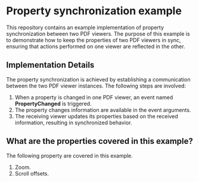 # Property synchronization example

This repository contains an example implementation of property synchronization between two PDF viewers. The purpose of this example is to demonstrate how to keep the properties of two PDF viewers in sync, ensuring that actions performed on one viewer are reflected in the other.

## Implementation Details

The property synchronization is achieved by establishing a communication between the two PDF viewer instances. The following steps are involved:

1. When a property is changed in one PDF viewer, an event named <b>PropertyChanged</b> is triggered.
2. The property changes information are available in the event arguments.
3. The receiving viewer updates its properties based on the received information, resulting in synchronized behavior.

## What are the properties covered in this example?

The following property are covered in this example.
1. Zoom.
2. Scroll offsets.